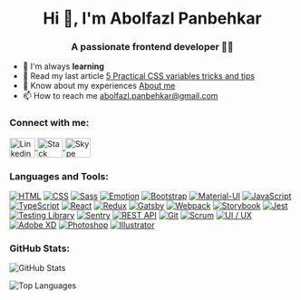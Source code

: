 <h1 align="center">Hi 👋, I'm Abolfazl Panbehkar</h1>

<h3 align="center">A passionate frontend developer 🤩😎</h3>

<ul>
  <li>🌱 I'm always <b>learning</b></li>
  <li>
    📝 Read my last article
    <a
      href="https://panbehkar.com/blog/5-practical-css-variables-tricks-and-tips"
      target="_blank"
    >
      5 Practical CSS variables tricks and tips
    </a>
  </li>
  <li>
    💼 Know about my experiences
    <a href="https://panbehkar.com/about" target="_blank"> About me </a>
  </li>
  <li>
    📫 How to reach me
    <a href="mailto:abolfazl.panbehkar@gmail.com" target="_blank">
      abolfazl.panbehkar@gmail.com
    </a>
  </li>
</ul>

<h3 align="left">Connect with me:</h3>
<p align="left">
  <a href="https://linkedin.com/in/abolfazl-panbehkar" target="_blank">
    <img
      align="center"
      src="src/assets/readme/Linkedin.svg"
      alt="Linkedin"
      height="35"
      width="45"
    />
  </a>
  <a
    href="https://stackoverflow.com/users/10436219/abolfazl-panbehkar?tab=profile"
    target="_blank"
  >
    <img
      align="center"
      src="src/assets/readme/StackOverflow.svg"
      alt="Stack Overflow"
      height="35"
      width="45"
    />
  </a>
  <a href="skype:live:.cid.b344bb6e5480cbf7?userinfo" target="_blank">
    <img
      align="center"
      src="src/assets/readme/Skype.svg"
      alt="Skype"
      height="35"
      width="45"
    />
  </a>
</p>

### Languages and Tools:

[![HTML](src/assets/readme/HTML.svg)](https://developer.mozilla.org/en-US/docs/Web/HTML "HTML-icon")
[![CSS](src/assets/readme/CSS.svg)](https://developer.mozilla.org/en-US/docs/Web/CSS "CSS-icon")
[![Sass](src/assets/readme/Sass.svg)](https://sass-lang.com "Sass-icon")
[![Emotion](src/assets/readme/Emotion.png)](https://emotion.sh/docs/introduction "Emotion-icon")
[![Bootstrap](src/assets/readme/Bootstrap.svg)](https://getbootstrap.com "Bootstrap-icon")
[![Material-UI](src/assets/readme/Material-UI.svg)](https://mui.com "Material-UI-icon")
[![JavaScript](src/assets/readme/JavaScript.svg)](https://javascript.com "JavaScript-icon")
[![TypeScript](src/assets/readme/TypeScript.svg)](https://typescriptlang.org "TypeScript-icon")
[![React](src/assets/readme/React.svg)](https://reactjs.org "React-icon")
[![Redux](src/assets/readme/Redux.svg)](https://redux.js.org "Redux-icon")
[![Gatsby](src/assets/readme/Gatsby.svg)](https://gatsbyjs.com "Gatsby-icon")
[![Webpack](src/assets/readme/Webpack.svg)](https://webpack.js.org "Webpack-icon")
[![Storybook](src/assets/readme/Storybook.svg)](https://storybook.js.org "Storybook-icon")
[![Jest](src/assets/readme/Jest.svg)](https://jestjs.io "Jest-icon")
[![Testing Library](src/assets/readme/Testing-Library.png)](https://testing-library.com/docs/react-testing-library/intro "Testing Library-icon")
[![Sentry](src/assets/readme/Sentry.svg)](https://sentry.io "Sentry-icon")
[![REST API](src/assets/readme/REST-API.png)](https://axios-http.com "REST API-icon")
[![Git](src/assets/readme/Git.svg)](https://git-scm.com "Git-icon")
[![Scrum](src/assets/readme/Scrum.png)](https://scrum.org "Scrum-icon")
[![UI / UX](src/assets/readme/UI-UX.svg)](https://dribbble.com "UI / UX-icon")
[![Adobe XD](src/assets/readme/Adobe-XD.svg)](https://adobe.com/products/xd "Adobe XD-icon")
[![Photoshop](src/assets/readme/Photoshop.svg)](https://adobe.com/products/photoshop "Photoshop-icon")
[![Illustrator](src/assets/readme/Illustrator.svg)](https://adobe.com/products/illustrator "Illustrator-icon")

### GitHub Stats:

![GitHub Stats](https://github-readme-stats.vercel.app/api?username=panbehkar&show_icons=true&title_color=4596fb&text_color=37474f&bg_color=f5f5f5&icon_color=57f2cc&hide_border=true&border_radius=15&locale=en)

![Top Languages](https://github-readme-stats.vercel.app/api/top-langs?username=panbehkar&show_icons=true&title_color=4596fb&text_color=37474f&bg_color=f5f5f5&icon_color=57f2cc&hide_border=true&border_radius=15&locale=en&layout=compact)
